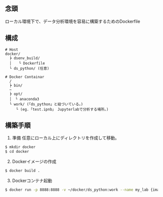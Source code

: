 ## 念頭
ローカル環境下で、データ分析環境を容易に構築するためのDockerfile

## 構成

```
# Host
docker/
  ┝ dsenv_build/
  │　　└ Dockerfile
  └ ds_python/ (任意)

# Docker Containar
  /
  ┝ bin/
  ~
  ┝ opt/
  │　└ anaconda3
  └ work/ (「ds_python」と紐づいている。)
     └ (eg.「test.ipnb」　Jupyterlabで分析する場所。)
```

## 構築手順

1. 準備
任意にローカル上にディレクトリを作成して移動。
```sh
$ mkdir docker
$ cd docker
```


2. Dockerイメージの作成
```sh
$ docker build .
```

3. Dockerコンテナ起動
```sh
$ docker run -p 8888:8888 -v ~/docker/ds_python:work --name my_lab {image}
```

